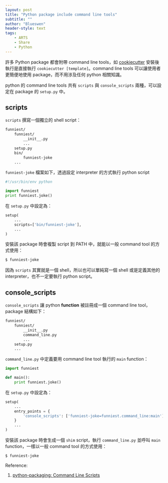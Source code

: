 ```yaml
---
layout: post
title: "Python package include command line tools"
subtitle: ""
author: "Blueswen"
header-style: text
tags:
    - ARTS
    - Share
    - Python
---
```


許多 Python package 都會附帶 command line tools，如 [cookiecutter](https://github.com/cookiecutter/cookiecutter) 安裝後執行是直接執行 ```cookiecutter [template]```。command line tools 可以讓使用者更簡便地使用 package，而不用涉及任何 python 相關知識。

python 的 command line tools 共有 ```scripts``` 與 ```console_scripts``` 兩種，可以設定在 package 的 ```setup.py``` 中。

## scripts

```scripts``` 撰寫一個獨立的 shell script：

```txt
funniest/
    funniest/
        __init__.py
        ...
    setup.py
    bin/
        funniest-joke
    ...
```

```funniest-joke``` 檔案如下，透過設定 interpreter 的方式執行 python script

```python
#!/usr/bin/env python

import funniest
print funniest.joke()
```

在 ```setup.py``` 中設定為：

```python
setup(
    ...
    scripts=['bin/funniest-joke'],
    ...
)
```

安裝該 package 時會複製 script 到 PATH 中，就能以一般 command tool 的方式使用：

```bash
$ funniest-joke
```

因為 ```scripts``` 其實就是一個 shell，所以也可以單純寫一個 shell 或是定義其他的 interpreter，也不一定要執行 python script。

## console_scripts

```console_scripts``` 讓 python **function** 被註冊成一個 command line tool，package 結構如下：

```txt
funniest/
    funniest/
        __init__.py
        command_line.py
        ...
    setup.py
    ...
```

```command_line.py``` 中定義要用 command line tool 執行的 ```main``` function：

```python
import funniest

def main():
    print funniest.joke()
```

在 ```setup.py``` 中設定為：

```python
setup(
    ...
    entry_points = {
        'console_scripts': ['funniest-joke=funniest.command_line:main'],
    }
    ...
)
```

安裝該 package 時會生成一個 ```shim``` script，執行 ```command_line.py``` 並呼叫 ```main``` function，一樣以一般 command tool 的方式使用：

```bash
$ funniest-joke
```

Reference:

1. [python-packaging: Command Line Scripts](https://python-packaging.readthedocs.io/en/latest/command-line-scripts.html)

